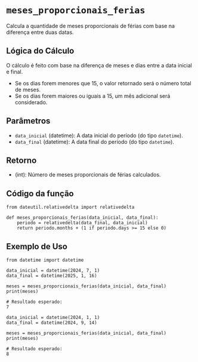 # `meses_proporcionais_ferias`

Calcula a quantidade de meses proporcionais de férias com base na diferença entre duas datas.

## Lógica do Cálculo

O cálculo é feito com base na diferença de meses e dias entre a data inicial e final.

* Se os dias forem menores que 15, o valor retornado será o número total de meses.
* Se os dias forem maiores ou iguais a 15, um mês adicional será considerado.

## Parâmetros
- `data_inicial` (datetime): A data inicial do período (do tipo `datetime`).
- `data_final` (datetime): A data final do período (do tipo `datetime`).

## Retorno
- (int): Número de meses proporcionais de férias calculados.

## Código da função

```{.py3 linenums="1"}
from dateutil.relativedelta import relativedelta

def meses_proporcionais_ferias(data_inicial, data_final):
    periodo = relativedelta(data_final, data_inicial)
    return periodo.months + (1 if periodo.days >= 15 else 0)
```

## Exemplo de Uso

```{.py3 linenums="1" hl_lines="10 19"}
from datetime import datetime

data_inicial = datetime(2024, 7, 1)
data_final = datetime(2025, 1, 16)

meses = meses_proporcionais_ferias(data_inicial, data_final)
print(meses)

# Resultado esperado:
7

data_inicial = datetime(2024, 1, 1)
data_final = datetime(2024, 9, 14)

meses = meses_proporcionais_ferias(data_inicial, data_final)
print(meses)

# Resultado esperado:
8
```
